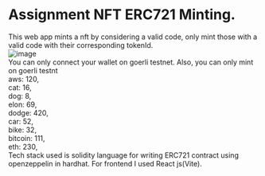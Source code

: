 # Assignment NFT ERC721 Minting.
This web app mints a nft by considering a valid code, only mint those with a valid code with their corresponding tokenId.
<br />
![image](https://user-images.githubusercontent.com/99763743/199169278-3a869b7c-3f3d-4ca0-b702-f6f0390403be.png)
<br />
You can only connect your wallet on goerli testnet. Also, you can only mint on goerli testnt
<br />
aws: 120,
<br />
cat: 16,
<br />
dog: 8,
<br />
elon: 69,
<br />
dodge: 420,
<br />
car: 52,
<br />
bike: 32,
<br />
bitcoin: 111,
<br />
eth: 230,
<br />
Tech stack used is solidity language for writing ERC721 contract using openzeppelin in hardhat. For frontend I used
React js(Vite).
